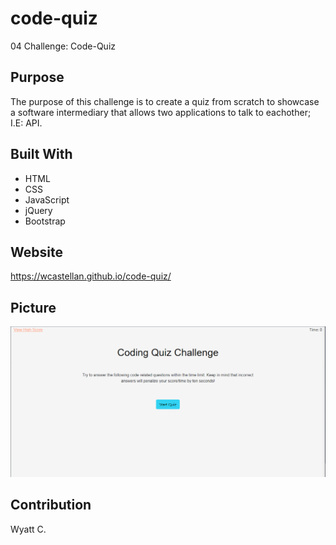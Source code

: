 # code-quiz
04 Challenge: Code-Quiz

## Purpose
The purpose of this challenge is to create a quiz
from scratch to showcase a software intermediary that
allows two applications to talk to eachother; I.E: API.

## Built With
* HTML
* CSS
* JavaScript
* jQuery
* Bootstrap

## Website
https://wcastellan.github.io/code-quiz/

## Picture
![Alt text](https://github.com/wcastellan/code-quiz/blob/main/images/Capture.PNG)

## Contribution
Wyatt C.